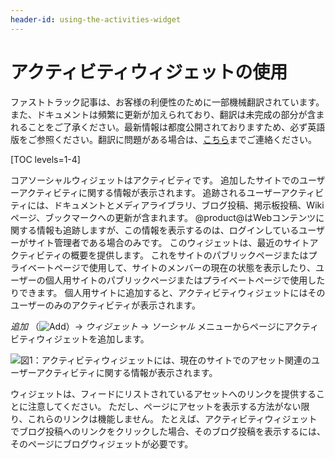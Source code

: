 ```yaml
---
header-id: using-the-activities-widget
---
```


# アクティビティウィジェットの使用

<p class="alert alert-info"><span class="wysiwyg-color-blue120">ファストトラック記事は、お客様の利便性のために一部機械翻訳されています。また、ドキュメントは頻繁に更新が加えられており、翻訳は未完成の部分が含まれることをご了承ください。最新情報は都度公開されておりますため、必ず英語版をご参照ください。翻訳に問題がある場合は、<a href="mailto:support-content-jp@liferay.com">こちら</a>までご連絡ください。</span></p>

[TOC levels=1-4]

コアソーシャルウィジェットはアクティビティです。 追加したサイトでのユーザーアクティビティに関する情報が表示されます。 追跡されるユーザーアクティビティには、ドキュメントとメディアライブラリ、ブログ投稿、掲示板投稿、Wikiページ、ブックマークへの更新が含まれます。 @product@はWebコンテンツに関する情報も追跡しますが、この情報を表示するのは、ログインしているユーザーがサイト管理者である場合のみです。 このウィジェットは、最近のサイトアクティビティの概要を提供します。 これをサイトのパブリックページまたはプライベートページで使用して、サイトのメンバーの現在の状態を表示したり、ユーザーの個人用サイトのパブリックページまたはプライベートページで使用したりできます。 個人用サイトに追加すると、アクティビティウィジェットにはそのユーザーのみのアクティビティが表示されます。

*追加* （![Add](../../../images/icon-add-app.png)）→ *ウィジェット* → *ソーシャル* メニューからページにアクティビティウィジェットを追加します。

![図1：アクティビティウィジェットには、現在のサイトでのアセット関連のユーザーアクティビティに関する情報が表示されます。](../../../images/activities-widget.png)

ウィジェットは、フィードにリストされているアセットへのリンクを提供することに注意してください。 ただし、ページにアセットを表示する方法がない限り、これらのリンクは機能しません。 たとえば、アクティビティウィジェットでブログ投稿へのリンクをクリックした場合、そのブログ投稿を表示するには、そのページにブログウィジェットが必要です。
